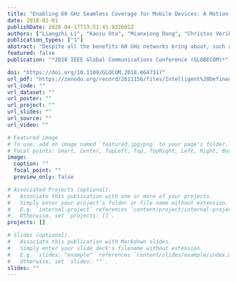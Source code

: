 ```yaml
---
title: "Enabling 60 GHz Seamless Coverage for Mobile Devices: A Motion Learning Approach"
date: 2018-01-01
publishDate: 2020-04-17T13:51:41.932601Z
authors: ["Liangzhi Li", "Kaoru Ota", "Mianxiong Dong", "Christos Verikoukis"]
publication_types: ["1"]
abstract: "Despite all the benefits 60 GHz networks bring about, such as high network bandwidth, effective data rates, etc., one of its main application scenarios, Line-of- Sight (LOS) communications, still has troubles in actual indoor environments due to its high directionality. Traditional beam training methods are inaccurate and time-wasting, leading to unstable and inefficient wireless networks. Therefore, in this paper, we attempt to address this problem from a new aspect, i.e., assisting the signal adaptation with human mobility prediction. A state-of-the-art long short-term memory (LSTM) model is adopted to analyze the past trajectories and predict the future position, which can serve as an important reference for the transmitters to proactively adjust their beams and provide seamless coverage. In addition, we also design an algorithm to optimize the beam selection problem and improve the network quality. To the best of our knowledge, this is the first work in the field to use deep learning models for the beam selection problem. Simulations demonstrate that our approach is robust and efficient, and outperforms the state-of-the-art in several related tasks."
featured: false
publication: "*2018 IEEE Global Communications Conference (GLOBECOM)*"

doi: "https://doi.org/10.1109/GLOCOM.2018.8647317"
url_pdf: "https://zenodo.org/record/2611156/files/Intelligent%20Defined%20LoS_Enabling.pdf"
url_code: ""
url_dataset: ""
url_poster: ""
url_project: ""
url_slides: ""
url_source: ""
url_video: ""

# Featured image
# To use, add an image named `featured.jpg/png` to your page's folder. 
# Focal points: Smart, Center, TopLeft, Top, TopRight, Left, Right, BottomLeft, Bottom, BottomRight.
image:
  caption: ""
  focal_point: ""
  preview_only: false

# Associated Projects (optional).
#   Associate this publication with one or more of your projects.
#   Simply enter your project's folder or file name without extension.
#   E.g. `internal-project` references `content/project/internal-project/index.md`.
#   Otherwise, set `projects: []`.
projects: []

# Slides (optional).
#   Associate this publication with Markdown slides.
#   Simply enter your slide deck's filename without extension.
#   E.g. `slides: "example"` references `content/slides/example/index.md`.
#   Otherwise, set `slides: ""`.
slides: ""
---
```


